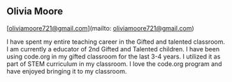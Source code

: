 ## Olivia Moore

[oliviamoore721@gmail.com](mailto: oliviamoore721@gmail.com)

I have spent my entire teaching career in the Gifted and talented classroom. I am currently a educator of 2nd Gifted and Talented children.  I have been using code.org in my gifted classroom for the last 3-4 years.  I utilized it as part of STEM curriculum in my classroom.  I love the code.org program and have enjoyed bringing it to my classroom. 